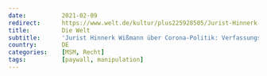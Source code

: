 ```yaml
---
date:          2021-02-09
redirect:      https://www.welt.de/kultur/plus225928505/Jurist-Hinnerk-Wissmann-ueber-Corona-Politik-Verfassungsbruch-Schlimmer.html
title:         Die Welt
subtitle:      'Jurist Hinnerk Wißmann über Corona-Politik: Verfassungsbruch? Schlimmer!'
country:       DE
categories:    [MSM, Recht]
tags:          [paywall, manipulation]
---
```

